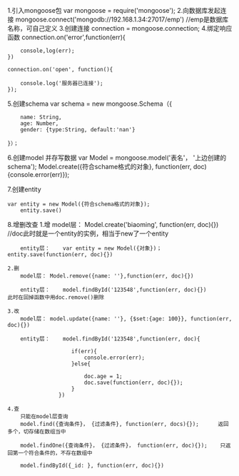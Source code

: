 

1.引入mongoose包
	var mongoose = require('mongoose');
2.向数据库发起连接
	mongoose.connect('mongodb://192.168.1.34:27017/emp')	//emp是数据库名称，可自己定义
3.创建连接
	connection = mongoose.connection;
4.绑定响应函数
	connection.on('error',function(err){
	
		console,log(err);
	})

	connection.on('open', function(){

		console.log('服务器已连接');
	});
5.创建schema
	var schema = new mongoose.Schema（{
			
		name: String,
		age: Number,
		gender: {type:String, default:'nan'}

	}）；

6.创建model	并存写数据
	var Model = mongoose.model('表名'， '上边创建的schema');
		Model.create({符合schame格式的对象}, function(err, doc){console.error(err)});

7.创建entity
	
	var entity = new Model({符合schema格式的对象});
		entity.save()

8.增删改查
	1.增
		model层：	Model.create('biaoming', function(err, doc){})			//doc此时就是一个entity的实例，相当于new了一个entity
		
		entity层：	var entity = new Model({对象})；		entity.save(function(err, doc){})

	2.删
		model层：	Model.remove({name: ''},function(err, doc){})	
	
		entity层：	model.findById('123548',function(err, doc){})		此时在回掉函数中用doc.remove()删除

	3.改
		model层：	model.update({name: ''}, {$set:{age: 100}}, function(err, doc){})	

		entity层：	model.findById('123548',function(err, doc){

						if(err){
							console.error(err);
						}else{
			
							doc.age = 1;
							doc.save(function(err, doc){});
						}
					})

	4.查
		只能在model层查询
		model.find({查询条件}， {过滤条件}, function(err, docs){});		返回多个，切存储在数组当中

		model.findOne({查询条件}， {过滤条件}， function(err, doc){});	只返回第一个符合条件的，不存在数组中

		model.findById({_id: }, function(err, doc){})